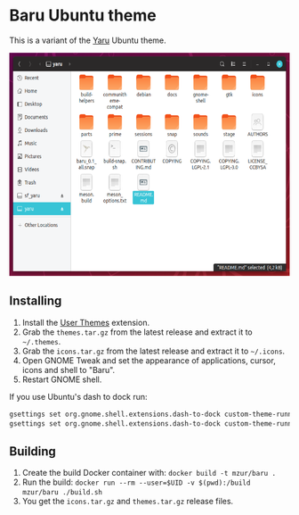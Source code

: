# Baru Ubuntu theme

This is a variant of the [Yaru](https://github.com/ubuntu/yaru) Ubuntu theme.

<p align="center">
   <img src="baru.png" height="400">
</p>

## Installing

1. Install the [User Themes](https://extensions.gnome.org/extension/19/user-themes/) extension.
2. Grab the `themes.tar.gz` from the latest release and extract it to `~/.themes`.
3. Grab the `icons.tar.gz` from the latest release and extract it to `~/.icons`.
4. Open GNOME Tweak and set the appearance of applications, cursor, icons and shell to "Baru".
5. Restart GNOME shell.

If you use Ubuntu's dash to dock run:
```bash
gsettings set org.gnome.shell.extensions.dash-to-dock custom-theme-running-dots-color '#37c4d6'
gsettings set org.gnome.shell.extensions.dash-to-dock custom-theme-running-dots-border-color '#37c4d6'
```

## Building

1. Create the build Docker container with: `docker build -t mzur/baru .`
2. Run the build: `docker run --rm --user=$UID -v $(pwd):/build mzur/baru ./build.sh`
3. You get the `icons.tar.gz` and `themes.tar.gz` release files.
